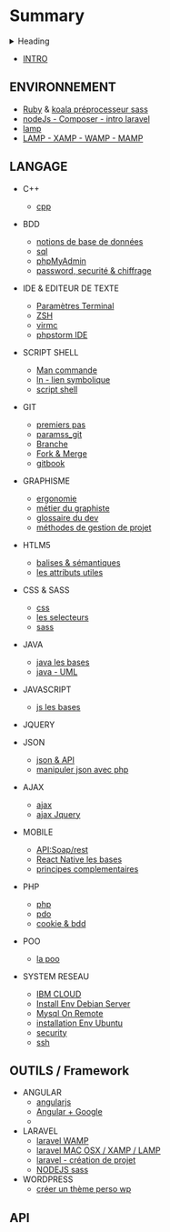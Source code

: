 # Summary

<details>
<summary>Heading</summary>
    + markdown list 1
        + nested list 1
        + nested list 2
    + markdown list 2
</details>


* [INTRO](README.md)

## ENVIRONNEMENT
* [Ruby](DOCUMENTATION/install_ruby.md) & [koala préprocesseur sass](DOCUMENTATION/install_koala.md)
* [nodeJs - Composer - intro laravel](pkgnodejs/composerlaravel.md)
* [lamp](DOCUMENTATION/install_lamp.md)
* [LAMP - XAMP - WAMP - MAMP](DOCUMENTATION/lampWampXamp.md)

## LANGAGE
* C++
    * [cpp](cpp/cpp_base.md)
* BDD
    * [notions de base de données](bdd/bddNotions.md)
    * [sql](php/sql.md)
    * [phpMyAdmin](bdd/phpMyAdmin.md)
    * [password, securité & chiffrage](bdd/chiffragemp.md)
* IDE & EDITEUR DE TEXTE
    * [Paramètres Terminal](bash_script/param_terminal.md)
    * [ZSH](bash_script/param_zshrc.md)
    * [virmc](bash_script/vimrc_config.md)
    * [phpstorm IDE](editorIde/ide_phpstorm.md)
* SCRIPT SHELL
    * [Man commande](bash_script/commande.md)
    * [ln - lien symbolique](bash_script/ln_liensymbolique.md)
    * [script shell](bash_script/info.md)   
* GIT
    * [premiers pas](git/learngit.md)
    * [paramss_git](git/doublerepos.md)
    * [Branche](git/branch.md)
    * [Fork & Merge](git/fork_merge.md)
    * [gitbook](gitbookDoc/gitbook.md)
* GRAPHISME
    * [ergonomie](graphisme/ergonomie.md)
    * [métier du graphiste](graphisme/metierGraphiste.md)
    * [glossaire du dev](graphisme/glossaireDev.md)
    * [méthodes de gestion de projet](graphisme/gestionProjet.md)
* HTLM5
    * [balises & sémantiques](html5/balises.md)
    * [les attributs utiles](html5/attributes.md)
* CSS & SASS
    * [css](cssAndSass/css.md)
    * [les selecteurs](cssAndSass/selectors.md)
    * [sass](cssAndSass/sass.md)
* JAVA
    * [java les bases](java/java.md)
    * [java - UML](java/java_uml.md)
* JAVASCRIPT
    * [js les bases](js/javascript.md)
* JQUERY
* JSON
    * [json & API](json/json.md)
    * [manipuler json avec php](json/jsonfile.md)
* AJAX
    * [ajax](ajax/ajax.md)
    * [ajax Jquery](ajax/jqueryajax.md)
* MOBILE
    * [API:Soap/rest](mobile/mobile_base.md)
    * [React Native les bases](mobile/react_native.md)
    * [principes complementaires](mobile/react_native_revision.md)
* PHP
    * [php](php/php.md)
    * [pdo](php/pdo.md)
    * [cookie & bdd](php/sessionCookie.md)
* POO
    * [la poo](poo/poo.md)

* SYSTEM RESEAU
    * [IBM CLOUD](reseau/ibm.md)
    * [Install Env Debian Server](reseau/installEnvDebianServer.md)
    * [Mysql On Remote](reseau/mysqlOnRemote.md)
    * [installation Env Ubuntu](reseau/installationEnvUbuntu.md)
    * [security](reseau/security.md)
    * [ssh](reseau/ssh.md)

## OUTILS / Framework
* ANGULAR
    * [angularjs](angularjs/angularjs.md)
    * [Angular + Google](angular6/angular6.md)
    * []()
* LARAVEL
    * [laravel WAMP](laravel/install_laravel.md)
    * [laravel MAC OSX / XAMP / LAMP](laravel/install_laravel_OSX.md)
    * [laravel - création de projet](laravel/procedureCreationProjet.md)
    * [NODEJS sass  ](laravel/compilation.md)
* WORDPRESS
    * [créer un thème perso wp](wordpress-createwptheme/create_wptheme.md)

## API
